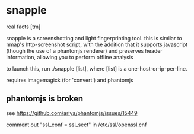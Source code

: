 # snapple
real facts [tm]

snapple is a screenshotting and light fingerprinting tool. this is similar to nmap's http-screenshot script, with the addition that it supports javascript (though the use of a phantomjs renderer) and preserves header information, allowing you to perform offline analysis

to launch this, run ./snapple [list], where [list] is a one-host-or-ip-per-line.

requires imagemagick (for 'convert') and phantomjs

## phantomjs is broken

see https://github.com/ariya/phantomjs/issues/15449

comment out "ssl_conf = ssl_sect" in /etc/ssl/openssl.cnf 
